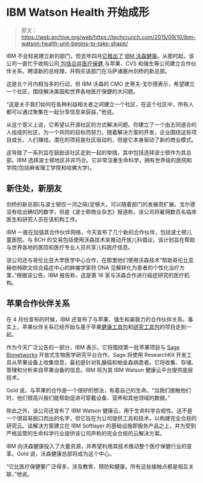 # IBM Watson Health 开始成形 

> 原文：<https://web.archive.org/web/https://techcrunch.com/2015/09/10/ibm-watson-health-unit-begins-to-take-shape/>

IBM 不会轻易建立新的部门，但去年四月[它推出了](https://web.archive.org/web/20221207074007/http://www.forbes.com/sites/benkepes/2015/04/16/more-watson-goodness-ibm-announces-health-focused-vertical/) [IBM 沃森健康](https://web.archive.org/web/20221207074007/http://www.ibm.com/smarterplanet/us/en/ibmwatson/health/)。从那时起，该公司一直忙于收购公司[,包括合并医疗保健](https://web.archive.org/web/20221207074007/https://beta.techcrunch.com/2015/08/06/ibm-buying-merge-healthcare-for-1b-to-bring-medical-image-analysis-to-watson-health/),与苹果、CVS 和强生等公司建立合作伙伴关系，聘请新的总经理，并购买该部门在马萨诸塞州剑桥的新总部。

这是五个月内相当多的行动，但 IBM 沃森的 CMO 史蒂夫·戈尔德表示，希望建立一个社区，围绕解决美国和世界各地医疗保健的大问题。

“这是关于我们如何在各种利益相关者之间建立一个社区，在这个社区中，所有人都可以通过聚集在一起分享信息来获益，”他说。

从这个意义上说，它希望以开源社区的方式解决问题。你建立了一个由志同道合的人组成的社区，为一个共同的目标而努力，随着解决方案的开发，企业围绕这些项目成长，人们赚钱。潜在的项目是社区驱动的，但是它本身驱动了新的商业模式。

这导致了一系列旨在鼓励该社区走到一起的举措，其中包括选择波士顿作为其总部。IBM 选择波士顿地区并非巧合。它非常注重生命科学，拥有世界级的医院和学院(包括麻省理工学院和哈佛大学)。

## 新住处，新朋友

剑桥的新总部(与波士顿仅一河之隔)足够大，可以随着部门的发展而扩展。戈尔德没有给出确切的数字，但是《波士顿商业杂志》报道称，该公司将雇佣数百名临床医生和研究人员在该机构工作。

IBM 一直在加强其合作伙伴网络，今天宣布了几个新的合作伙伴，包括波士顿儿童医院。与 BCH 的交易包括使用沃森技术来推动开放儿科倡议，该计划旨在帮助与世界各地的医院和医疗专业人员共享儿科医疗信息。

该公司还与哥伦比亚大学医学中心合作，在那里他们使用沃森技术“帮助哥伦比亚赫伯特欧文综合癌症中心的肿瘤学家将 DNA 见解转化为患者的个性化治疗方案，”根据该公告。IBM 报告称，这是第 16 家与沃森合作进行癌症研究的医疗机构。

## 苹果合作伙伴关系

在 4 月份宣布的时候，IBM 还宣布了与苹果、强生和美敦力的合作伙伴关系。事实上，苹果伙伴关系已经开始与基于苹果[健康工具包](https://web.archive.org/web/20221207074007/https://developer.apple.com/healthkit/)和[研究工具包](https://web.archive.org/web/20221207074007/http://www.apple.com/researchkit/)的项目走到一起。

作为今天广泛公告的一部分，IBM 表示，它将围绕第一批苹果项目与 [Sage Bionetworks](https://web.archive.org/web/20221207074007/http://sagebase.org/) 开放式生物医学研究平台合作。Sage 将使用 ResearchKit 开发工具从苹果设备上收集信息，最初是针对乳腺癌和帕金森病患者。它将收集、存储、管理和分析来自苹果设备的信息。IBM 将为其 IBM Watson 健康云平台提供底层技术。

Gold 说，与苹果的合作是一个很好的想法，有着自己的生命。“当我们接触他们时，他们很高兴我们能帮助促进可穿戴设备、营养和其他领域的数据。”

除此之外，该公司还宣布了 IBM Watson 健康云，用于生命科学合规性。这不是一个很容易脱口而出的名字，但它旨在为公司提供工具和技术，以构建完全合规的研究云。该解决方案建立在 IBM Softlayer 的基础设施即服务产品之上，并为受到严格监管的生命科学行业提供该公司声称的完全合规的云解决方案。

IBM 向沃森健康投入了大量资源，并希望利用其技术推动整个医疗保健行业的变革。Gold 说，沃森健康总部将成为这个中心。

“它比医疗保健要广泛得多，涉及教育、预防和健康。所有这些接触点都是相互关联，”他说。